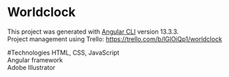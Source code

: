 # Worldclock

This project was generated with [Angular CLI](https://github.com/angular/angular-cli) version 13.3.3. <br>
Project management using Trello: https://trello.com/b/lGlOiQp1/worldclock

#Technologies
HTML, CSS, JavaScript <br>
Angular framework <br>
Adobe Illustrator <br>
